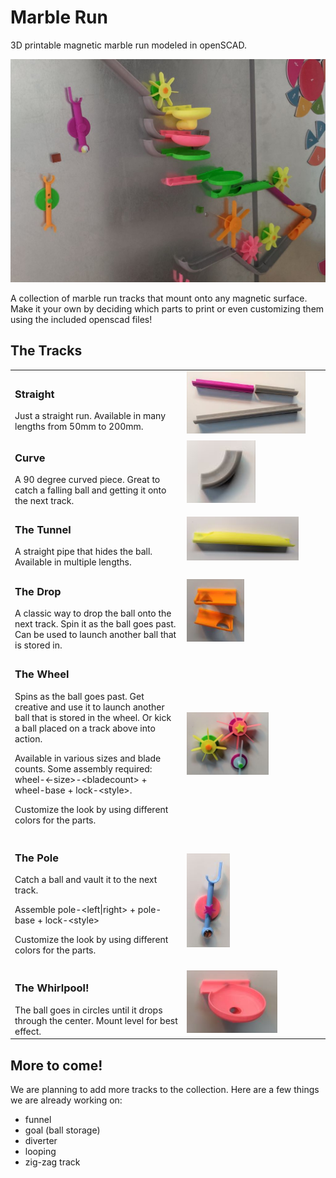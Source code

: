 # Marble Run
3D printable magnetic marble run modeled in openSCAD.

![Our marble run](/images/marble-run1.jpg)

A collection of marble run tracks that mount onto any magnetic surface.  
Make it your own by deciding which parts to print or even customizing them using the included openscad files!

## The Tracks
<table border=0 padding=3 width=100%>
<tr><td>
<h3>Straight</h3>
Just a straight run. Available in many lengths from 50mm to 200mm.
</td><td width=215px>
<img align="left" height=100 src="/images/straight.jpg">
</td></tr><tr><td>
<h3>Curve</h3>
A 90 degree curved piece.  Great to catch a falling ball and getting it onto the next track.
</td><td>
<img align="left" height=100 src="/images/curve.jpg">  
</td></tr><tr><td>
<h3>The Tunnel</h3>
A straight pipe that hides the ball.  Available in multiple lengths.
</td><td>
<img align="left" height=70 src="/images/tunnel.jpg">  
</td></tr><tr><td>
<h3>The Drop</h3>
A classic way to drop the ball onto the next track.
Spin it as the ball goes past.  Can be used to launch another ball that is stored in.
</td><td>
<img align="left" height=100 src="/images/drop.jpg">  
</td></tr><tr><td>
<h3>The Wheel</h3>
Spins as the ball goes past.  Get creative and use it to launch another ball that is stored in the wheel.  Or kick a ball placed on a track above into action.

Available in various sizes and blade counts.  Some assembly required: wheel-\<-size\>-\<bladecount\> + wheel-base + lock-\<style\>.

Customize the look by using different colors for the parts.
</td><td><img align="left" height=100 src="/images/wheel.jpg">  
</td></tr><tr><td>
<h3>The Pole</h3>
Catch a ball and vault it to the next track.

Assemble pole-\<left|right\> + pole-base + lock-\<style\>

Customize the look by using different colors for the parts.
</td><td><img align="left" height=150 src="/images/pole.jpg">  
</td></tr><tr><td>

<h3>The Whirlpool!</h3>
The ball goes in circles until it drops through the center.  Mount level for best effect.
</td><td><img align="left" height=100 src="/images/whirlpool.jpg">  
</td></tr>
</table>

## More to come!
We are planning to add more tracks to the collection.  Here are a few things we are already working on:
* funnel
* goal (ball storage)
* diverter
* looping
* zig-zag track
